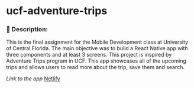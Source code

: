 # ucf-adventure-trips

### 📝 Description:

This is the final assignment for the Mobile Development class at University of Central Florida. The main objective was to build a React Native app with three components and at least 3 screens. 
This project is inspired by Adventure Trips program in UCF. This app showcases all of the upcoming trips and allows users to read more about the trip, save them and search.

*Link to the app* [Netlify](https://heartfelt-treacle-4a8ac4.netlify.app/)
